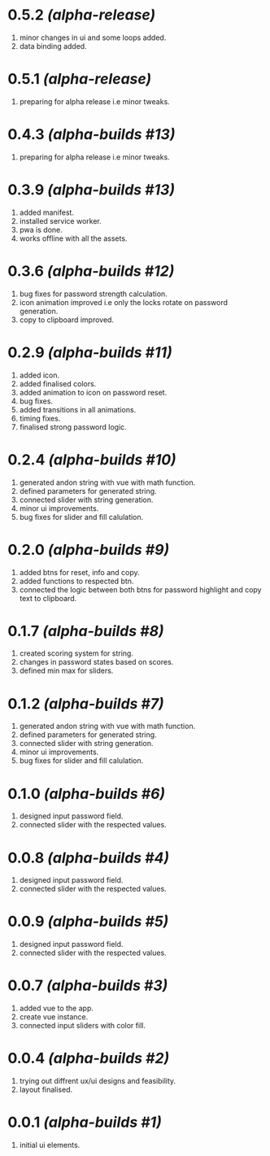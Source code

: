 # 0.5.2 *(alpha-release)*
1. minor changes in ui and some loops added.
2. data binding added.

# 0.5.1 *(alpha-release)*
1. preparing for alpha release i.e minor tweaks.

# 0.4.3 *(alpha-builds #13)*
1. preparing for alpha release i.e minor tweaks.

# 0.3.9 *(alpha-builds #13)*
1. added manifest.
2. installed service worker.
3. pwa is done.
4. works offline with all the assets.

# 0.3.6 *(alpha-builds #12)*
1. bug fixes for password strength calculation.
2. icon animation improved i.e only the locks rotate on password generation.
3. copy to clipboard improved.

# 0.2.9 *(alpha-builds #11)*
1. added icon.
2. added finalised colors.
3. added animation to icon on password reset.
4. bug fixes.
5. added transitions in all animations.
6. timing fixes.
7. finalised strong password logic.

# 0.2.4 *(alpha-builds #10)*
1. generated andon string with vue with math function.
2. defined parameters for generated string.
3. connected slider with string generation.
4. minor ui improvements.
5. bug fixes for slider and fill calulation.

# 0.2.0 *(alpha-builds #9)*
1. added btns for reset, info and copy.
2. added functions to respected btn.
3. connected the logic between both btns for password highlight and copy text to clipboard.

# 0.1.7 *(alpha-builds #8)*
1. created scoring system for string.
2. changes in password states based on scores.
3. defined min max for sliders.

# 0.1.2 *(alpha-builds #7)*
1. generated andon string with vue with math function.
2. defined parameters for generated string.
3. connected slider with string generation.
4. minor ui improvements.
5. bug fixes for slider and fill calulation.

# 0.1.0 *(alpha-builds #6)*
1. designed input password field.
2. connected slider with the respected values.

# 0.0.8 *(alpha-builds #4)*
1. designed input password field.
2. connected slider with the respected values.

# 0.0.9 *(alpha-builds #5)*
1. designed input password field.
2. connected slider with the respected values.

# 0.0.7 *(alpha-builds #3)*
1. added vue to the app.
2. create vue instance.
3. connected input sliders with color fill.

# 0.0.4 *(alpha-builds #2)*
1. trying out diffrent ux/ui designs and feasibility.
2. layout finalised.

# 0.0.1 *(alpha-builds #1)*
1. initial ui elements.
